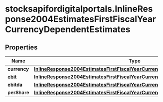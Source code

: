 # stocksapifordigitalportals.InlineResponse2004EstimatesFirstFiscalYearCurrencyDependentEstimates

## Properties

Name | Type | Description | Notes
------------ | ------------- | ------------- | -------------
**currency** | [**InlineResponse2004EstimatesFirstFiscalYearCurrencyDependentEstimatesCurrency**](InlineResponse2004EstimatesFirstFiscalYearCurrencyDependentEstimatesCurrency.md) |  | [optional] 
**ebit** | [**InlineResponse2004EstimatesFirstFiscalYearCurrencyDependentEstimatesEbit**](InlineResponse2004EstimatesFirstFiscalYearCurrencyDependentEstimatesEbit.md) |  | [optional] 
**ebitda** | [**InlineResponse2004EstimatesFirstFiscalYearCurrencyDependentEstimatesEbitda**](InlineResponse2004EstimatesFirstFiscalYearCurrencyDependentEstimatesEbitda.md) |  | [optional] 
**perShare** | [**InlineResponse2004EstimatesFirstFiscalYearCurrencyDependentEstimatesPerShare**](InlineResponse2004EstimatesFirstFiscalYearCurrencyDependentEstimatesPerShare.md) |  | [optional] 


